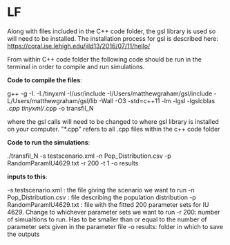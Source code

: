 # LF

Along with files included in the C++ code folder, the gsl library is used so will need to be installed. The installation process for gsl is described here: https://coral.ise.lehigh.edu/jild13/2016/07/11/hello/

From within C++ code folder the following code should be run in the terminal in order to compile and run simulations.

**Code to compile the files**:

g++ -g -I. -I./tinyxml -I/usr/include -I/Users/matthewgraham/gsl/include -L/Users/matthewgraham/gsl/lib -Wall -O3 -std=c++11 -lm -lgsl -lgslcblas *.cpp tinyxml/*.cpp -o transfil_N

where the gsl calls will need to be changed to where gsl library is installed on your computer. "*.cpp" refers to all .cpp files within the c++ code folder

**Code to run the simulations**:

./transfil_N -s testscenario.xml -n Pop_Distribution.csv -p RandomParamIU4629.txt -r 200 -t 1 -o results

**inputs to this**:

-s testscenario.xml : the file giving the scenario we want to run
-n Pop_Distribution.csv : file describing the population distribution
-p RandomParamIU4629.txt : file with the fitted 200 parameter sets for IU 4629. Change to whichever parameter sets we want to run
-r 200: number of simualtions to run. Has to be smaller than or equal to the number of parameter sets given in the parameter file
-o results: folder in which to save the outputs





